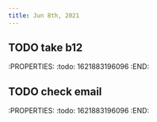 ```yaml
---
title: Jun 8th, 2021
---
```


## TODO take b12
:PROPERTIES:
:todo: 1621883196096
:END:
## TODO check email
:PROPERTIES:
:todo: 1621883196096
:END:
